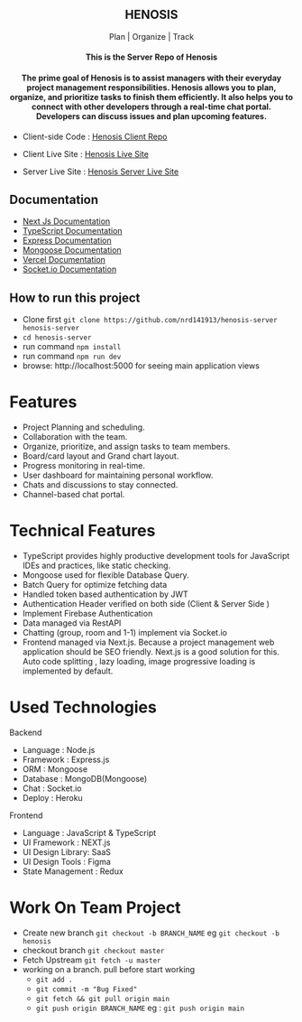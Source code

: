 <h2 align="center"> HENOSIS </h2>
<p align="center"> Plan | Organize | Track </p>
<h4 align="center"> This is the Server Repo of Henosis </h4>
<h4 align="center"> The prime goal of  Henosis is to assist managers with their everyday project management responsibilities. Henosis allows you to plan, organize, and prioritize tasks to finish them efficiently. It also helps you to connect with other developers through a real-time chat portal. Developers can discuss issues and plan upcoming features.
</h4>

- Client-side Code : [Henosis Client Repo](https://github.com/mir-hussain/henosis-client)

- Client Live Site : [Henosis Live Site](henosis.vercel.app)

- Server Live Site : [Henosis Server Live Site](https://intense-peak-24388.herokuapp.com/)

## Documentation

- [Next Js Documentation](https://nextjs.org/docs)
- [TypeScript Documentation ](https://www.typescriptlang.org/docs/)
- [ Express Documentation ](https://expressjs.com/en/starter/installing.html)
- [ Mongoose Documentation ](https://mongoosejs.com/docs/index.html)
- [ Vercel Documentation ](https://nextjs.org/docs/deployment)
- [ Socket.io Documentation ](https://socket.io/get-started/)

## How to run this project

- Clone first `git clone https://github.com/nrd141913/henosis-server henosis-server`
- `cd henosis-server`
- run command `npm install`
- run command `npm run dev`
- browse: http://localhost:5000 for seeing main application views

# Features

- Project Planning and scheduling.
- Collaboration with the team.
- Organize, prioritize, and assign tasks to team members.
- Board/card layout and Grand chart layout.
- Progress monitoring in real-time.
- User dashboard for maintaining personal workflow.
- Chats and discussions to stay connected.
- Channel-based chat portal.

# Technical Features

- TypeScript provides highly productive development tools for JavaScript IDEs and practices, like static checking.
- Mongoose used for flexible Database Query.
- Batch Query for optimize fetching data
- Handled token based authentication by JWT
- Authentication Header verified on both side (Client & Server Side )
- Implement Firebase Authentication
- Data managed via RestAPI
- Chatting (group, room and 1-1) implement via Socket.io
- Frontend managed via Next.js. Because a project management web application should be SEO friendly. Next.js is a good solution for this. Auto code splitting , lazy loading, image progressive loading is implemented by default.

# Used Technologies

Backend

- Language : Node.js
- Framework : Express.js
- ORM : Mongoose
- Database : MongoDB(Mongoose)
- Chat : Socket.io
- Deploy : Heroku

Frontend

- Language : JavaScript & TypeScript
- UI Framework : NEXT.js
- UI Design Library: SaaS
- UI Design Tools : Figma
- State Management : Redux

# Work On Team Project

- Create new branch `git checkout -b BRANCH_NAME` eg `git checkout -b henosis`
- checkout branch `git checkout master`
- Fetch Upstream `git fetch -u master`
- working on a branch. pull before start working
  - `git add .`
  - `git commit -m "Bug Fixed"`
  - `git fetch && git pull origin main`
  - `git push origin BRANCH_NAME` eg : `git push origin main`
